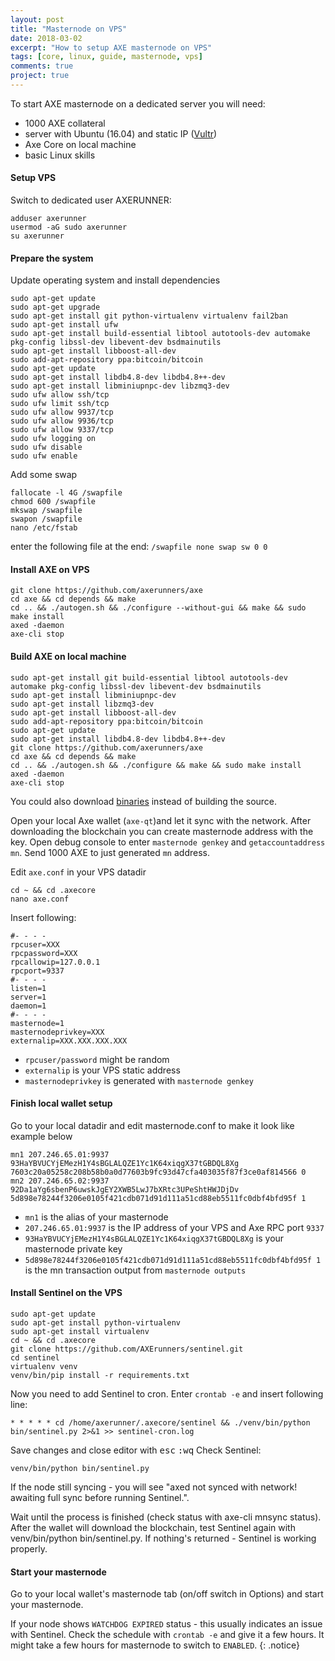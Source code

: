 ```yaml
---
layout: post
title: "Masternode on VPS"
date: 2018-03-02
excerpt: "How to setup AXE masternode on VPS"
tags: [core, linux, guide, masternode, vps]
comments: true
project: true
---
```

To start AXE masternode on a dedicated server you will need:
* 1000 AXE collateral
* server with Ubuntu (16.04) and static IP ([Vultr](https://www.vultr.com/?ref=7231821))
* Axe Core on local machine
* basic Linux skills

#### Setup VPS

Switch to dedicated user AXERUNNER:
```
adduser axerunner
usermod -aG sudo axerunner
su axerunner
```
#### Prepare the system

Update operating system and install dependencies

```
sudo apt-get update
sudo apt-get upgrade
sudo apt-get install git python-virtualenv virtualenv fail2ban
sudo apt-get install ufw
sudo apt-get install build-essential libtool autotools-dev automake pkg-config libssl-dev libevent-dev bsdmainutils
sudo apt-get install libboost-all-dev
sudo add-apt-repository ppa:bitcoin/bitcoin
sudo apt-get update
sudo apt-get install libdb4.8-dev libdb4.8++-dev
sudo apt-get install libminiupnpc-dev libzmq3-dev
sudo ufw allow ssh/tcp
sudo ufw limit ssh/tcp
sudo ufw allow 9937/tcp
sudo ufw allow 9936/tcp
sudo ufw allow 9337/tcp
sudo ufw logging on
sudo ufw disable
sudo ufw enable
```

Add some swap
```
fallocate -l 4G /swapfile
chmod 600 /swapfile
mkswap /swapfile
swapon /swapfile
nano /etc/fstab
```
enter the following file at the end:
`/swapfile none swap sw 0 0`

#### Install AXE on VPS
```
git clone https://github.com/axerunners/axe
cd axe && cd depends && make
cd .. && ./autogen.sh && ./configure --without-gui && make && sudo make install
axed -daemon
axe-cli stop
```
#### Build AXE on local machine
```
sudo apt-get install git build-essential libtool autotools-dev automake pkg-config libssl-dev libevent-dev bsdmainutils
sudo apt-get install libminiupnpc-dev
sudo apt-get install libzmq3-dev
sudo apt-get install libboost-all-dev
sudo add-apt-repository ppa:bitcoin/bitcoin
sudo apt-get update
sudo apt-get install libdb4.8-dev libdb4.8++-dev
git clone https://github.com/axerunners/axe
cd axe && cd depends && make
cd .. && ./autogen.sh && ./configure && make && sudo make install
axed -daemon
axe-cli stop
```
You could also download [binaries](https://github.com/AXErunners/axe/releases) instead of building the source.<br />

Open your local Axe wallet (`axe-qt`)and let it sync with the network. After downloading the blockchain you can create masternode address with the key. Open debug console to enter `masternode genkey` and `getaccountaddress mn`. Send 1000 AXE to just generated `mn` address.<br />

Edit `axe.conf` in your VPS datadir
```
cd ~ && cd .axecore
nano axe.conf
```
Insert following:
```
#- - - -
rpcuser=XXX
rpcpassword=XXX
rpcallowip=127.0.0.1
rpcport=9337
#- - - -
listen=1
server=1
daemon=1
#- - - -
masternode=1
masternodeprivkey=XXX
externalip=XXX.XXX.XXX.XXX
```
* `rpcuser/password` might be random <br />
* `externalip` is your VPS static address<br />
* `masternodeprivkey` is generated with `masternode genkey`

#### Finish local wallet setup
Go to your local datadir and edit masternode.conf to make it look like example below
```
mn1 207.246.65.01:9937 93HaYBVUCYjEMezH1Y4sBGLALQZE1Yc1K64xiqgX37tGBDQL8Xg 7603c20a05258c208b58b0a0d77603b9fc93d47cfa403035f87f3ce0af814566 0
mn2 207.246.65.02:9937 92Da1aYg6sbenP6uwskJgEY2XWB5LwJ7bXRtc3UPeShtHWJDjDv 5d898e78244f3206e0105f421cdb071d91d111a51cd88eb5511fc0dbf4bfd95f 1
```
* `mn1` is the alias of your masternode
* `207.246.65.01:9937` is the IP address of your VPS and Axe RPC port `9337`
* `93HaYBVUCYjEMezH1Y4sBGLALQZE1Yc1K64xiqgX37tGBDQL8Xg` is your masternode private key
* `5d898e78244f3206e0105f421cdb071d91d111a51cd88eb5511fc0dbf4bfd95f 1` is the mn transaction output from `masternode outputs`

#### Install Sentinel on the VPS
```
sudo apt-get update
sudo apt-get install python-virtualenv
sudo apt-get install virtualenv
cd ~ && cd .axecore
git clone https://github.com/AXErunners/sentinel.git
cd sentinel
virtualenv venv
venv/bin/pip install -r requirements.txt
```
Now you need to add Sentinel to cron. Enter `crontab -e` and insert following line:
```
* * * * * cd /home/axerunner/.axecore/sentinel && ./venv/bin/python bin/sentinel.py 2>&1 >> sentinel-cron.log
```
Save changes and close editor with <kbd>esc</kbd> <kbd>:</kbd><kbd>w</kbd><kbd>q</kbd>
Check Sentinel:
```
venv/bin/python bin/sentinel.py
```
If the node still syncing - you will see "axed not synced with network! awaiting full sync before running Sentinel.".

Wait until the process is finished (check status with axe-cli mnsync status). After the wallet will download the blockchain, test Sentinel again with venv/bin/python bin/sentinel.py. If nothing's returned - Sentinel is working properly.

#### Start your masternode
Go to your local wallet's masternode tab (on/off switch in Options) and start your masternode.

If your node shows `WATCHDOG EXPIRED` status - this usually indicates an issue with Sentinel. Check the schedule with `crontab -e` and give it a few hours. It might take a few hours for masternode to switch to `ENABLED`.
{: .notice}
